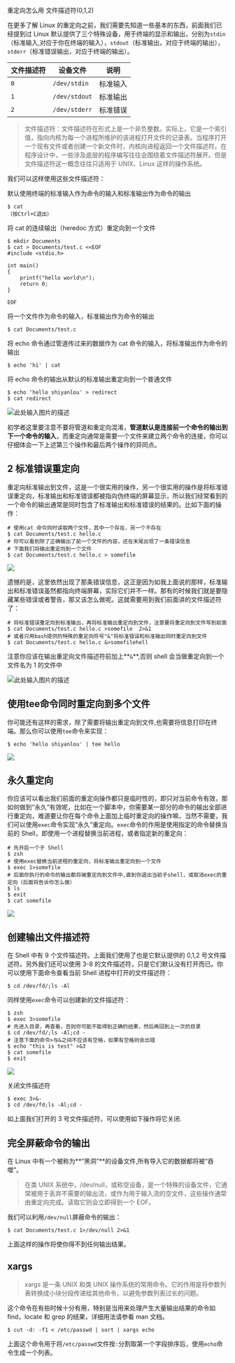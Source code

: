 重定向怎么用
文件描述符(0,1,2)

在更多了解 Linux 的重定向之前，我们需要先知道一些基本的东西，前面我们已经提到过 Linux 默认提供了三个特殊设备，用于终端的显示和输出，分别为`stdin`（标准输入,对应于你在终端的输入），`stdout`（标准输出，对应于终端的输出），`stderr`（标准错误输出，对应于终端的输出）。

| 文件描述符 | 设备文件 | 说明 |
| --- | --- | --- |
| `0` | `/dev/stdin` | 标准输入 |
| `1` | `/dev/stdout` | 标准输出 |
| `2` | `/dev/stderr` | 标准错误 |

> 文件描述符：文件描述符在形式上是一个非负整数。实际上，它是一个索引值，指向内核为每一个进程所维护的该进程打开文件的记录表。当程序打开一个现有文件或者创建一个新文件时，内核向进程返回一个文件描述符。在程序设计中，一些涉及底层的程序编写往往会围绕着文件描述符展开。但是文件描述符这一概念往往只适用于 UNIX、Linux 这样的操作系统。

我们可以这样使用这些文件描述符：

默认使用终端的标准输入作为命令的输入和标准输出作为命令的输出

```
$ cat
（按Ctrl+C退出）
```

将 cat 的连续输出（heredoc 方式）重定向到一个文件

```
$ mkdir Documents
$ cat > Documents/test.c <<EOF
#include <stdio.h>

int main()
{
    printf("hello world\n");
    return 0;
}

EOF
```

将一个文件作为命令的输入，标准输出作为命令的输出

```
$ cat Documents/test.c
```

将 echo 命令通过管道传过来的数据作为 cat 命令的输入，将标准输出作为命令的输出

```
$ echo 'hi' | cat
```

将 echo 命令的输出从默认的标准输出重定向到一个普通文件

```
$ echo 'hello shiyanlou' > redirect
$ cat redirect
```

![此处输入图片的描述](https://upload-images.jianshu.io/upload_images/1662509-26219ea934964b8e?imageMogr2/auto-orient/strip%7CimageView2/2/w/1240)

初学者这里要注意不要将管道和重定向混淆，**管道默认是连接前一个命令的输出到下一个命令的输入**，而重定向通常是需要一个文件来建立两个命令的连接，你可以仔细体会一下上述第三个操作和最后两个操作的异同点。

## 2 标准错误重定向
重定向标准输出到文件，这是一个很实用的操作，另一个很实用的操作是将标准错误重定向，标准输出和标准错误都被指向伪终端的屏幕显示，所以我们经常看到的一个命令的输出通常是同时包含了标准输出和标准错误的结果的。比如下面的操作：

```
# 使用cat 命令同时读取两个文件，其中一个存在，另一个不存在
$ cat Documents/test.c hello.c
# 你可以看到除了正确输出了前一个文件的内容，还在末尾出现了一条错误信息
# 下面我们将输出重定向到一个文件
$ cat Documents/test.c hello.c > somefile
```

![](https://upload-images.jianshu.io/upload_images/1662509-1748734af0ba3da4?imageMogr2/auto-orient/strip%7CimageView2/2/w/1240)

遗憾的是，这里依然出现了那条错误信息，这正是因为如我上面说的那样，标准输出和标准错误虽然都指向终端屏幕，实际它们并不一样。那有的时候我们就是要隐藏某些错误或者警告，那又该怎么做呢。这就需要用到我们前面讲的文件描述符了：

```
# 将标准错误重定向到标准输出，再将标准输出重定向到文件，注意要将重定向到文件写到前面
$ cat Documents/test.c hello.c >somefile  2>&1
# 或者只用bash提供的特殊的重定向符号"&"将标准错误和标准输出同时重定向到文件
$ cat Documents/test.c hello.c &>somefilehell
```

注意你应该在输出重定向文件描述符前加上**`&`**,否则 shell 会当做重定向到一个文件名为 1 的文件中

![此处输入图片的描述](https://upload-images.jianshu.io/upload_images/1662509-0bca44267e30fe8d?imageMogr2/auto-orient/strip%7CimageView2/2/w/1240)

## 使用tee命令同时重定向到多个文件
你可能还有这样的需求，除了需要将输出重定向到文件,也需要将信息打印在终端。那么你可以使用`tee`命令来实现：

```
$ echo 'hello shiyanlou' | tee hello
```

![](https://upload-images.jianshu.io/upload_images/1662509-105ddd14d3954c42?imageMogr2/auto-orient/strip%7CimageView2/2/w/1240)

## 永久重定向
你应该可以看出我们前面的重定向操作都只是临时性的，即只对当前命令有效，那如何做到“永久”有效呢，比如在一个脚本中，你需要某一部分的命令的输出全部进行重定向，难道要让你在每个命令上面加上临时重定向的操作嘛，当然不需要，我们可以使用`exec`命令实现“永久”重定向。`exec`命令的作用是使用指定的命令替换当前的 Shell，即使用一个进程替换当前进程，或者指定新的重定向：

```
# 先开启一个子 Shell
$ zsh
# 使用exec替换当前进程的重定向，将标准输出重定向到一个文件
$ exec 1>somefile
# 后面你执行的命令的输出都将被重定向到文件中,直到你退出当前子shell，或取消exec的重定向（后面将告诉你怎么做）
$ ls
$ exit
$ cat somefile
```

![](https://upload-images.jianshu.io/upload_images/1662509-5ca0d3cab2595d69?imageMogr2/auto-orient/strip%7CimageView2/2/w/1240)


## 创建输出文件描述符
在 Shell 中有 9 个文件描述符。上面我们使用了也是它默认提供的 0,1,2 号文件描述符。另外我们还可以使用 3-8 的文件描述符，只是它们默认没有打开而已。你可以使用下面命令查看当前 Shell 进程中打开的文件描述符：

```
$ cd /dev/fd/;ls -Al
```

同样使用`exec`命令可以创建新的文件描述符：

```
$ zsh
$ exec 3>somefile
# 先进入目录，再查看，否则你可能不能得到正确的结果，然后再回到上一次的目录
$ cd /dev/fd/;ls -Al;cd -
# 注意下面的命令>与&之间不应该有空格，如果有空格则会出错
$ echo "this is test" >&3
$ cat somefile
$ exit
```

![](https://upload-images.jianshu.io/upload_images/1662509-5dc6895dc895c715?imageMogr2/auto-orient/strip%7CimageView2/2/w/1240)

关闭文件描述符
```
$ exec 3>&-
$ cd /dev/fd;ls -Al;cd -
```
如上面我们打开的 3 号文件描述符，可以使用如下操作将它关闭.

## 完全屏蔽命令的输出
在 Linux 中有一个被称为**“黑洞”**的设备文件,所有导入它的数据都将被“吞噬”。

> 在类 UNIX 系统中，/dev/null，或称空设备，是一个特殊的设备文件，它通常被用于丢弃不需要的输出流，或作为用于输入流的空文件，这些操作通常由重定向完成。读取它则会立即得到一个 EOF。

我们可以利用`/dev/null`屏蔽命令的输出：

```
$ cat Documents/test.c 1>/dev/null 2>&1
```

上面这样的操作将使你得不到任何输出结果。

## xargs
> xargs 是一条 UNIX 和类 UNIX 操作系统的常用命令。它的作用是将参数列表转换成小块分段传递给其他命令，以避免参数列表过长的问题。

这个命令在有些时候十分有用，特别是当用来处理产生大量输出结果的命令如 find，locate 和 grep 的结果，详细用法请参看 man 文档。

```
$ cut -d: -f1 < /etc/passwd | sort | xargs echo
```

上面这个命令用于将`/etc/passwd`文件按`:`分割取第一个字段排序后，使用`echo`命令生成一个列表。








